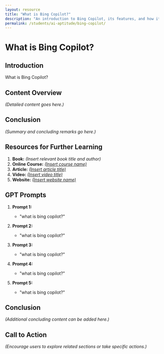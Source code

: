 ```yaml
---
layout: resource
title: "What is Bing Copilot?"
description: "An introduction to Bing Copilot, its features, and how it enhances productivity."
permalink: /students/ai-aptitude/bing-copilot/
---
```


# What is Bing Copilot?

## Introduction
What is Bing Copilot?

## Content Overview
*(Detailed content goes here.)*

## Conclusion
*(Summary and concluding remarks go here.)*

## Resources for Further Learning

1. **Book:** *(Insert relevant book title and author)*
2. **Online Course:** [*(Insert course name)*](#)
3. **Article:** [*(Insert article title)*](#)
4. **Video:** [*(Insert video title)*](#)
5. **Website:** [*(Insert website name)*](#)

## GPT Prompts

1. **Prompt 1:**
   - "what is bing copilot?"

2. **Prompt 2:**
   - "what is bing copilot?"

3. **Prompt 3:**
   - "what is bing copilot?"

4. **Prompt 4:**
   - "what is bing copilot?"

5. **Prompt 5:**
   - "what is bing copilot?"

## Conclusion
*(Additional concluding content can be added here.)*

## Call to Action
*(Encourage users to explore related sections or take specific actions.)*
